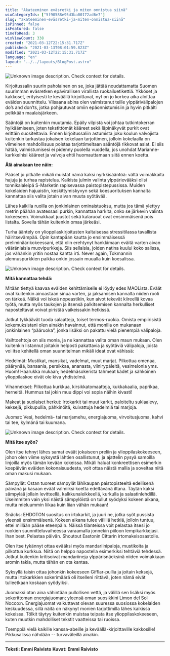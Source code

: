 ```yaml
---
title: "Akateeminen eväsretki ja miten onnistua siinä"
wixCategoryIds: ["5f90588e95d3ba00172ad6e7"]
slug: "akateeminen-eväsretki-ja-miten-onnistua-siinä"
isPinned: false
isFeatured: false
timeToRead: 3
wixViewCount: 338
created: "2021-03-12T22:15:31.717Z"
published: "2021-03-13T08:01:59.823Z"
modified: "2021-03-12T22:15:31.717Z"
language: "en"
layout: "../../layouts/BlogPost.astro"
---
```


![Unknown image description. Check context for details.](https://static.wixstatic.com/media/18093e_e6fc946a904548a691502d558bfc5a12~mv2.jpg)

Kirjoitussalin suurin paholainen on se, joka jättää noudattamatta Suomen suurimman eväsretken epävirallisen virallista ruokailuetikettiä. Ykköset ja kakkoset, erityisesti te keväällä kirjoittavat, nyt on jo korkea aika aloittaa eväiden suunnittelu. Viisaana abina olen valmistanut teille ylppärivälipalojen do’s and don’ts, jotka pohjautuvat omiin epäonnistumisiin ja hyvin pitkälti pelkkään maalaisjärkeen.

Sääntöjä on kuitenkin muutamia. Epäily vilpistä voi johtaa tutkintokerran hylkäämiseen, joten tekstittömät kääreet sekä läpinäkyvät purkit ovat erittäin suositeltavia. Ennen kirjoitussaliin astumista joku koulun valvojista kuitenkin tarkastaa jokaisen kokelaan tarjottimen, jolloin kokelaalla on viimeinen mahdollisuus poistaa tarjottimeltaan sääntöjä rikkovat asiat. Ei siis hätää, valmistumisesi ei pidenny puolella vuodella, jos unohdat Marianne-karkkeihisi kääreet ja valvoja ehtii huomauttamaan siitä ennen koetta.

**Älä ainakaan tee näin:**

Pääset jo pitkälle mikäli muistat nämä kaksi nyrkkisääntöä: vältä voimakkaita hajuja ja turhaa rapistelua. Kaikista julmin valinta ylppärievääksi olisi tonnikalaleipä S-Marketin rapisevassa paistopistepussissa. Muiden kokelaiden hajuaistin, keskittymiskyvyn sekä koesuorituksen kannalta kannattaa siis valita jotain aivan muuta syötävää.

Lähes kaikilla ruoilla on jonkinlainen ominaistuoksu, mutta jos tämä ylettyy metrin päähän avatessasi purkin, kannattaa harkita, onko se järkevin valinta kokeeseen. Voimakkaat juustot sekä kalaruoat ovat ensimmäisenä pois listalta. Sovella tähän kuitenkin omaa järkeäsi.

Turha ääntely on ylioppilaskirjoitusten kaltaisessa stressitilassa tavallista häiritsevämpää. Opin kantapään kautta jo ensimmäisessä preliminäärikokeessani, että olin erehtynyt hankkimaan eväitä varten aivan vääränlaisia muovipurkkeja. Siis sellaisia, joiden natina kuului koko salissa, jos vähänkin yritin nostaa kantta irti. Never again, Tokmannin alennuspurkkien paikka onkin jossain muualla kuin koesalissa.

![Unknown image description. Check context for details.](https://static.wixstatic.com/media/18093e_d886190b2d4643bea2fd593f8f3522cf~mv2.jpg)

**Mitä kannattaa tehdä:**

Mitään tiettyä kaavaa eväiden kehittämiselle ei löydy edes MAOLista. Eväät ovat kuitenkin ainoastaan sinua varten, ja jaksamisen kannalta niiden rooli on tärkeä. Nälkä voi iskeä nopeastikin, kun aivot tekevät kiireellä kovaa työtä, mutta myös taukojen ja itsensä palkitsemisen kannalta herkulliset naposteltavat voivat piristää vaikeissakin hetkissä.

Jotkut tykkäävät tuoda salaatteja, toiset termos-ruokia. Omista empiirisistä kokemuksistani olen ainakin havainnut, että monilla on mukanaan jonkinlainen “pääruoka”, jonka lisäksi on pakattu vielä pienempiä välipaloja. 

Vaihtoehtoja on siis monia, ja ne kannattaa valita oman maun mukaan. Olen kuitenkin listannut joitakin helposti pakattavia ja syötäviä välipaloja, joista voi itse kehitellä oman suunnitelman mikäli ideat ovat vähissä:

Hedelmät: Mustikat, mansikat, vadelmat, muut marjat. Pilkottua omenaa, päärynää, banaania, persikkaa, ananasta, viinirypäleitä, vesimelonia yms. Huom! Haarukka mukaan; hedelmäsokerista tahmeat kädet ja sähköinen ylioppilaskoe eivät ole kiva yhdistelmä.

Vihannekset: Pilkottua kurkkua, kirsikkatomaatteja, kukkakaalia, paprikaa, herneitä. Hummus tai jokin muu dippi voi sopia näihin kivasti!

Makeat ja suolaiset herkut: Irtokarkit tai muut karkit, paloiteltu suklaalevy, keksejä, pikkupullia, pähkinöitä, kuivattuja hedelmiä tai marjoja. 

Juomat: Vesi, hedelmä- tai marjamehu, energiajuoma, virvoitusjuoma, kahvi tai tee, kylmänä tai kuumana.

![Unknown image description. Check context for details.](https://static.wixstatic.com/media/18093e_14845f61a01f43108990c3e0be152748~mv2.jpg)

**Mitä itse syön?**

Olen itse tehnyt lähes samat eväät jokaiseen preliin ja ylioppilaskokeeseen, johon olen viime syksystä lähtien osallistunut, ja ajattelin pysyä samoilla linjoilla myös tämän kevään kokeissa. Mikäli haluat konkreettisen esimerkin koepäivän eväiden kokonaisuudesta, voit ottaa näistä mallia ja soveltaa niitä oman makusi mukaan.

Sämpylät: 
Ostan tuoreet sämpylät lähikaupan paistopisteeltä edellisenä päivänä ja kasaan eväät valmiiksi koetta edeltävänä iltana. Täytän kaksi sämpylää jollain levitteellä, kalkkunaleikkeellä, kurkulla ja salaatinlehdillä. Useimmiten vain yksi näistä sämpylöistä on tullut syödyksi kokeen aikana, mutta mieluummin liikaa kuin liian vähän mukaan!

Snäcks:
EHDOTON suositus on irtokarkit, ja juuri ne, jotka syöt pussista yleensä ensimmäisenä. Kokeen aikana tulee välillä hetkiä, jolloin tuntuu, ettei millään pääse eteenpäin. Näissä tilanteissa voit pelastaa itsesi jo ruokien suunnitteluvaiheessa varaamalla jonnekin piiloon lempikarkkejasi. Ihan best. Pelastaa päivän. Shoutout Eastonin Cittarin irtomakeisosastolle.

Olen itse tykännyt ottaa evääksi myös mandariinipaloja, mustikoita ja pilkottua kurkkua. Niitä on helppo napostella esimerkiksi tehtäviä tehdessä. Jotkut kuitenkin kritisoivat mandariineja ylppärisnäcksinä niiden voimakkaan aromin takia, mutta tähän en ota kantaa.

Syksyllä taisin ottaa johonkin kokeeseen Gifflar-pullia ja joitain keksejä, mutta irtokarkkien sokerimäärä oli itselleni riittävä, joten nämä eivät tulleetkaan koskaan syödyiksi.

Juomaksi otan aina vähintään pullollisen vettä, ja välillä sen lisäksi myös sokerittoman energiajuoman; yleensä oman suosikkini Limon del Sol Nocco:n. Energiajuomat vaikuttavat olevan suuressa suosiossa kokelaiden keskuudessa, sillä näitä on näkynyt monien tarjottimilla lähes kaikissa kokeissa. Tölkit täytyy kuitenkin muistaa teipata itse ylioppilaskokeeseen, kuten muutkin mahdolliset tekstit vaatteissa tai ruoissa.

Tsemppiä vielä kaikille kanssa-abeille ja keväällä-kirjoittaville kakkosille! Pikkusalissa nähdään -- turvaväleillä ainakin.

---
**Teksti: Emmi Raivisto**
**Kuvat: Emmi Raivisto**
